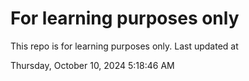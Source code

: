 # For learning purposes only
This repo is for learning purposes only.
Last updated at

Thursday, October 10, 2024 5:18:46 AM

